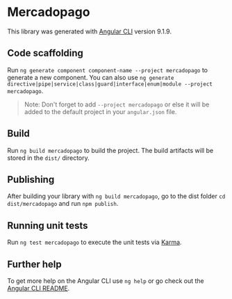 # Mercadopago

This library was generated with [Angular CLI](https://github.com/angular/angular-cli) version 9.1.9.

## Code scaffolding

Run `ng generate component component-name --project mercadopago` to generate a new component. You can also use `ng generate directive|pipe|service|class|guard|interface|enum|module --project mercadopago`.
> Note: Don't forget to add `--project mercadopago` or else it will be added to the default project in your `angular.json` file. 

## Build

Run `ng build mercadopago` to build the project. The build artifacts will be stored in the `dist/` directory.

## Publishing

After building your library with `ng build mercadopago`, go to the dist folder `cd dist/mercadopago` and run `npm publish`.

## Running unit tests

Run `ng test mercadopago` to execute the unit tests via [Karma](https://karma-runner.github.io).

## Further help

To get more help on the Angular CLI use `ng help` or go check out the [Angular CLI README](https://github.com/angular/angular-cli/blob/master/README.md).
